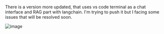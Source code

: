 There is a version more updated, that uses vs code terminal as a chat interface and RAG part with langchain. I'm trying to push it but I facing some issues that will be resolved soon.

![image](https://github.com/user-attachments/assets/89867857-1b5c-400c-8cb8-ee50543cf027)
